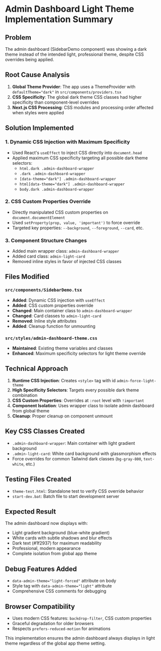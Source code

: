# Admin Dashboard Light Theme Implementation Summary

## Problem
The admin dashboard (SidebarDemo component) was showing a dark theme instead of the intended light, professional theme, despite CSS overrides being applied.

## Root Cause Analysis
1. **Global Theme Provider**: The app uses a ThemeProvider with `defaultTheme="dark"` in `src/components/providers.tsx`
2. **CSS Specificity**: The global dark theme CSS classes had higher specificity than component-level overrides
3. **Next.js CSS Processing**: CSS modules and processing order affected when styles were applied

## Solution Implemented
### 1. Dynamic CSS Injection with Maximum Specificity
- Used React's `useEffect` to inject CSS directly into `document.head`
- Applied maximum CSS specificity targeting all possible dark theme selectors:
  - `html.dark .admin-dashboard-wrapper`
  - `.dark .admin-dashboard-wrapper`
  - `[data-theme="dark"] .admin-dashboard-wrapper`
  - `html[data-theme="dark"] .admin-dashboard-wrapper`
  - `body.dark .admin-dashboard-wrapper`

### 2. CSS Custom Properties Override
- Directly manipulated CSS custom properties on `document.documentElement`
- Used `setProperty(prop, value, 'important')` to force override
- Targeted key properties: `--background`, `--foreground`, `--card`, etc.

### 3. Component Structure Changes
- Added main wrapper class: `admin-dashboard-wrapper`
- Added card class: `admin-light-card`
- Removed inline styles in favor of injected CSS classes

## Files Modified

### `src/components/SidebarDemo.tsx`
- **Added**: Dynamic CSS injection with `useEffect`
- **Added**: CSS custom properties override
- **Changed**: Main container class to `admin-dashboard-wrapper`
- **Changed**: Card classes to `admin-light-card`
- **Removed**: Inline style attributes
- **Added**: Cleanup function for unmounting

### `src/styles/admin-dashboard-theme.css`
- **Maintained**: Existing theme variables and classes
- **Enhanced**: Maximum specificity selectors for light theme override

## Technical Approach
1. **Runtime CSS Injection**: Creates `<style>` tag with id `admin-force-light-theme`
2. **High Specificity Selectors**: Targets every possible dark theme combination
3. **CSS Custom Properties**: Overrides at `:root` level with `!important`
4. **Component Isolation**: Uses wrapper class to isolate admin dashboard from global theme
5. **Cleanup**: Proper cleanup on component unmount

## Key CSS Classes Created
- `.admin-dashboard-wrapper`: Main container with light gradient background
- `.admin-light-card`: White card background with glassmorphism effects
- Force overrides for common Tailwind dark classes (`bg-gray-800`, `text-white`, etc.)

## Testing Files Created
- `theme-test.html`: Standalone test to verify CSS override behavior
- `start-dev.bat`: Batch file to start development server

## Expected Result
The admin dashboard now displays with:
- Light gradient background (blue-white gradient)
- White cards with subtle shadows and blur effects
- Dark text (#1f2937) for maximum readability
- Professional, modern appearance
- Complete isolation from global app theme

## Debug Features Added
- `data-admin-theme="light-forced"` attribute on body
- Style tag with `data-admin-theme="light"` attribute
- Comprehensive CSS comments for debugging

## Browser Compatibility
- Uses modern CSS features: `backdrop-filter`, CSS custom properties
- Graceful degradation for older browsers
- Respects `prefers-reduced-motion` for animations

This implementation ensures the admin dashboard always displays in light theme regardless of the global app theme setting.

